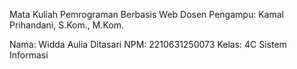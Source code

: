 Mata Kuliah Pemrograman Berbasis Web
Dosen Pengampu: Kamal Prihandani, S.Kom., M.Kom.


Nama: Widda Aulia Ditasari
NPM: 2210631250073
Kelas: 4C Sistem Informasi

